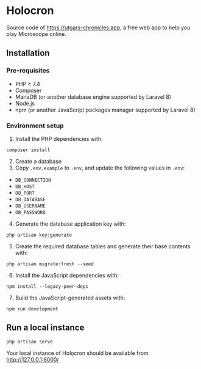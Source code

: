 # Holocron

Source code of https://utgars-chronicles.app, a free web app to help you play Microscope online.

## Installation

### Pre-requisites

* PHP ≥ 7.4
* Composer
* MariaDB (or another database engine supported by Laravel 8)
* Node.js
* npm (or another JavaScript packages manager supported by Laravel 8)

### Environment setup

1. Install the PHP dependencies with:
```
composer install
```
2. Create a database
3. Copy `.env.example` to `.env`, and update the following values in `.env`:
  - `DB_CONNECTION`
  - `DB_HOST`
  - `DB_PORT`
  - `DB_DATABASE`
  - `DB_USERNAME`
  - `DB_PASSWORD`
4. Generate the database application key with:
```
php artisan key:generate
```
5. Create the required database tables and generate their base contents with:
```
php artisan migrate:fresh --seed
```
6. Install the JavaScript dependencies with:
```
npm install --legacy-peer-deps
```
7. Build the JavaScript-generated assets with:
```
npm run development
```

## Run a local instance

```
php artisan serve
```

Your local instance of Holocron should be available from http://127.0.0.1:8000/
